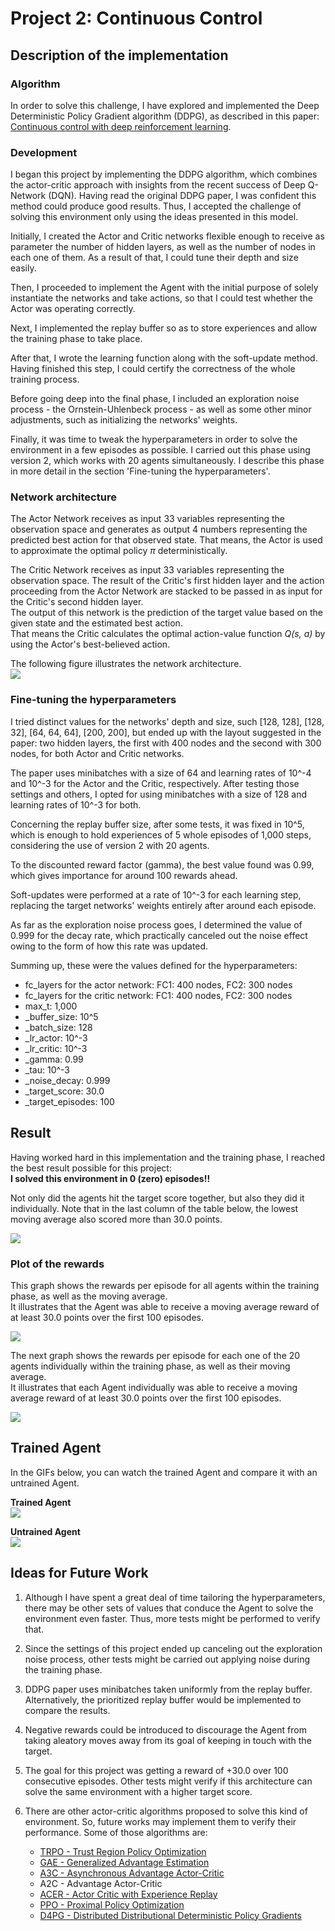 # Project 2: Continuous Control


## Description of the implementation

### Algorithm
In order to solve this challenge, I have explored and implemented the Deep Deterministic Policy Gradient algorithm (DDPG), as described in this paper: [Continuous control with deep reinforcement learning](https://arxiv.org/abs/1509.02971).

### Development

I began this project by implementing the DDPG algorithm, which combines the actor-critic approach with insights from the recent success of Deep Q-Network (DQN). Having read the original DDPG paper, I was confident this method could produce good results.  Thus, I accepted the challenge of solving this environment only using the ideas presented in this model.  

Initially, I created the Actor and Critic networks flexible enough to receive as parameter the number of hidden layers, as well as the number of nodes in each one of them. As a result of that, I could tune their depth and size easily.  

Then, I proceeded to implement the Agent with the initial purpose of solely instantiate the networks and take actions, so that I could test whether the Actor was operating correctly.  

Next, I implemented the replay buffer so as to store experiences and allow the training phase to take place.  

After that, I wrote the learning function along with the soft-update method. Having finished this step, I could certify the correctness of the whole training process.  

Before going deep into the final phase, I included an exploration noise process - the Ornstein-Uhlenbeck process - as well as some other minor adjustments, such as initializing the networks' weights.  

Finally, it was time to tweak the hyperparameters in order to solve the environment in a few episodes as possible. I carried out this phase using version 2, which works with 20 agents simultaneously. I describe this phase in more detail in the section 'Fine-tuning the hyperparameters'.  

### Network architecture  

The Actor Network receives as input 33 variables representing the observation space and generates as output 4 numbers representing the predicted best action for that observed state. That means, the Actor is used to approximate the optimal policy _π_ deterministically.

The Critic Network receives as input 33 variables representing the observation space. The result of the Critic's first hidden layer and the action proceeding from the Actor Network are stacked to be passed in as input for the Critic's second hidden layer.  
The output of this network is the prediction of the target value based on the given state and the estimated best action.  
That means the Critic calculates the optimal action-value function _Q(s, a)_ by using the Actor's best-believed action.

The following figure illustrates the network architecture.  
![](./img/actor_critic_networks.png)  


### Fine-tuning the hyperparameters
  
I tried distinct values for the networks' depth and size, such [128, 128], [128, 32], [64, 64, 64], [200, 200], but ended up with the layout suggested in the paper: two hidden layers, the first with 400 nodes and the second with 300 nodes, for both Actor and Critic networks.

The paper uses minibatches with a size of 64 and learning rates of 10^-4 and 10^-3 for the Actor and the Critic, respectively. After testing those settings and others, I opted for using minibatches with a size of 128 and learning rates of 10^-3 for both.  

Concerning the replay buffer size, after some tests, it was fixed in 10^5, which is enough to hold experiences of 5 whole episodes of 1,000 steps, considering the use of version 2 with 20 agents.  

To the discounted reward factor (gamma), the best value found was 0.99, which gives importance for around 100 rewards ahead.  

Soft-updates were performed at a rate of 10^-3 for each learning step, replacing the target networks' weights entirely after around each episode.  

As far as the exploration noise process goes, I determined the value of 0.999 for the decay rate, which practically canceled out the noise effect owing to the form of how this rate was updated.  

Summing up, these were the values defined for the hyperparameters:

* fc_layers for the actor network: FC1: 400 nodes, FC2: 300 nodes
* fc_layers for the critic network: FC1: 400 nodes, FC2: 300 nodes
* max_t: 1,000
* \_buffer_size: 10^5
* \_batch_size: 128
* \_lr_actor: 10^-3
* \_lr_critic: 10^-3
* \_gamma: 0.99
* \_tau: 10^-3
* \_noise_decay: 0.999
* \_target_score: 30.0
* \_target_episodes: 100


## Result

Having worked hard in this implementation and the training phase, I reached the best result possible for this project:  
**I solved this environment in 0 (zero) episodes!!**  

Not only did the agents hit the target score together, but also they did it individually. Note that in the last column of the table below, the lowest moving average also scored more than 30.0 points.  

![](./img/environment_solved.png)


### Plot of the rewards
This graph shows the rewards per episode for all agents within the training phase, as well as the moving average.  
It illustrates that the Agent was able to receive a moving average reward of at least 30.0 points over the first 100 episodes.  

![](./img/plot_of_rewards.png)  

The next graph shows the rewards per episode for each one of the 20 agents individually within the training phase, as well as their moving average.  
It illustrates that each Agent individually was able to receive a moving average reward of at least 30.0 points over the first 100 episodes.  

![](./img/plot_of_rewards_all_agents.png)

## Trained Agent
In the GIFs below, you can watch the trained Agent and compare it with an untrained Agent.  

**Trained Agent**  
![](./img/trained_agent.gif)  

**Untrained Agent**  
![](./img/untrained_agent.gif)



## Ideas for Future Work

1. Although I have spent a great deal of time tailoring the hyperparameters, there may be other sets of values that conduce the Agent to solve the environment even faster. Thus, more tests might be performed to verify that.  

2. Since the settings of this project ended up canceling out the exploration noise process, other tests might be carried out applying noise during the training phase.  

4. DDPG paper uses minibatches taken uniformly from the replay buffer. Alternatively, the prioritized replay buffer would be implemented to compare the results.  

3. Negative rewards could be introduced to discourage the Agent from taking aleatory moves away from its goal of keeping in touch with the target.  

2. The goal for this project was getting a reward of +30.0 over 100 consecutive episodes. Other tests might verify if this architecture can solve the same environment with a higher target score.  

5. There are other actor-critic algorithms proposed to solve this kind of environment. So, future works may implement them to verify their performance. Some of those algorithms are:  
   * [TRPO - Trust Region Policy Optimization](https://arxiv.org/abs/1502.05477)
   * [GAE - Generalized Advantage Estimation](https://arxiv.org/abs/1506.02438)
   * [A3C - Asynchronous Advantage Actor-Critic](https://arxiv.org/abs/1602.01783)  
   * A2C - Advantage Actor-Critic
   * [ACER - Actor Critic with Experience Replay](https://arxiv.org/abs/1611.01224)
   * [PPO - Proximal Policy Optimization](https://arxiv.org/pdf/1707.06347.pdf)
   * [D4PG - Distributed Distributional Deterministic Policy Gradients](https://arxiv.org/pdf/1804.08617.pdf)



